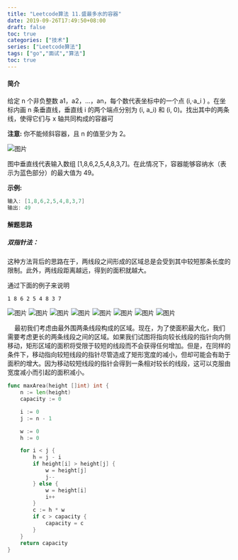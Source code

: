 ```yaml
---
title: "Leetcode算法 11.盛最多水的容器"
date: 2019-09-26T17:49:50+08:00
draft: false
toc: true
categories: ["技术"]
series: ["Leetcode算法"]
tags: ["go","面试","算法"]
toc: true
---
```


#### 简介

给定 n 个非负整数 a1，a2，...，an，每个数代表坐标中的一个点 (i,·a_i ) 。在坐标内画 n 条垂直线，垂直线 i 的两个端点分别为 (i, a_i) 和 (i, 0)。找出其中的两条线，使得它们与 x 轴共同构成的容器可

**注意:** 你不能倾斜容器，且 n 的值至少为 2。

![图片](/images/blog/sf/question_11.jpg)

图中垂直线代表输入数组 [1,8,6,2,5,4,8,3,7]。在此情况下，容器能够容纳水（表示为蓝色部分）的最大值为 49。

**示例:**

``` go
输入: [1,8,6,2,5,4,8,3,7]
输出: 49
```

#### 解题思路

##### 双指针法：

这种方法背后的思路在于，两线段之间形成的区域总是会受到其中较短那条长度的限制。此外，两线段距离越远，得到的面积就越大。

通过下面的例子来说明
```
1 8 6 2 5 4 8 3 7
```
![图片](/images/blog/sf/11_Slide1.png)
![图片](/images/blog/sf/11_Slide2.png)
![图片](/images/blog/sf/11_Slide3.png)
![图片](/images/blog/sf/11_Slide4.png)
![图片](/images/blog/sf/11_Slide5.png)
![图片](/images/blog/sf/11_Slide6.png)
![图片](/images/blog/sf/11_Slide7.png)
![图片](/images/blog/sf/11_Slide8.png)

&nbsp;&nbsp;&nbsp;&nbsp;最初我们考虑由最外围两条线段构成的区域。现在，为了使面积最大化，我们需要考虑更长的两条线段之间的区域。如果我们试图将指向较长线段的指针向内侧移动，矩形区域的面积将受限于较短的线段而不会获得任何增加。但是，在同样的条件下，移动指向较短线段的指针尽管造成了矩形宽度的减小，但却可能会有助于面积的增大。因为移动较短线段的指针会得到一条相对较长的线段，这可以克服由宽度减小而引起的面积减小。


``` go
func maxArea(height []int) int {
	n := len(height)
	capacity := 0

	i := 0
	j := n - 1

	w := 0
	h := 0

	for i < j {
		h = j - i
		if height[i] > height[j] {
			w = height[j]
			j--
		} else {
			w = height[i]
			i++
		}
		c := h * w
		if c > capacity {
			capacity = c
		}
	}
	return capacity
}
```
